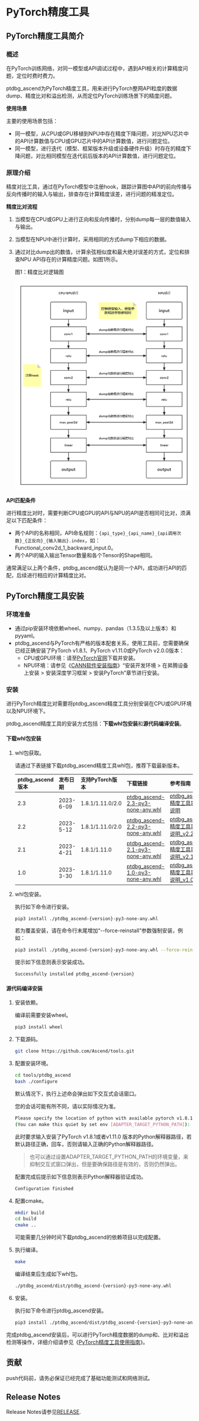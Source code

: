 # **PyTorch精度工具**

## **PyTorch精度工具简介**

### 概述

在PyTorch训练网络，对同一模型或API调试过程中，遇到API相关的计算精度问题，定位时费时费力。

ptdbg_ascend为PyTorch精度工具，用来进行PyTorch整网API粒度的数据dump、精度比对和溢出检测，从而定位PyTorch训练场景下的精度问题。

**使用场景**

主要的使用场景包括：

- 同一模型，从CPU或GPU移植到NPU中存在精度下降问题，对比NPU芯片中的API计算数值与CPU或GPU芯片中的API计算数值，进行问题定位。
- 同一模型，进行迭代（模型、框架版本升级或设备硬件升级）时存在的精度下降问题，对比相同模型在迭代前后版本的API计算数值，进行问题定位。

### 原理介绍

精度对比工具，通过在PyTorch模型中注册hook，跟踪计算图中API的前向传播与反向传播时的输入与输出，排查存在计算精度误差，进行问题的精准定位。

**精度比对流程**

1. 当模型在CPU或GPU上进行正向和反向传播时，分别dump每一层的数值输入与输出。

2. 当模型在NPU中进行计算时，采用相同的方式dump下相应的数据。

3. 通过对比dump出的数值，计算余弦相似度和最大绝对误差的方式，定位和排查NPU API存在的计算精度问题。如图1所示。

   图1：精度比对逻辑图

   ![op_compare](figures/module_compare.png)

**API匹配条件**

进行精度比对时，需要判断CPU或GPU的API与NPU的API是否相同可比对，须满足以下匹配条件：

- 两个API的名称相同，API命名规则：`{api_type}_{api_name}_{api调用次数}_{正反向}_{输入输出}.index`，如：Functional_conv2d_1_backward_input.0。
- 两个API的输入输出Tensor数量和各个Tensor的Shape相同。

通常满足以上两个条件，ptdbg_ascend就认为是同一个API，成功进行API的匹配，后续进行相应的计算精度比对。

## **PyTorch精度工具安装**

### 环境准备

- 通过pip安装环境依赖wheel、numpy、pandas（1.3.5及以上版本）和pyyaml。
- ptdbg_ascend与PyTorch有严格的版本配套关系，使用工具前，您需要确保已经正确安装了PyTorch v1.8.1、PyTorch v1.11.0或PyTorch v2.0.0版本：
  - CPU或GPU环境：请至[PyTorch官网](https://www.pytorch.org)下载并安装。
  - NPU环境：请参见《[CANN软件安装指南](https://www.hiascend.com/document/detail/zh/canncommercial/63RC1/envdeployment/instg/instg_000002.html)》“安装开发环境 > 在昇腾设备上安装 > 安装深度学习框架 > 安装PyTorch”章节进行安装。

### 安装

进行PyTorch精度比对需要将ptdbg_ascend精度工具分别安装在CPU或GPU环境以及NPU环境下。

ptdbg_ascend精度工具的安装方式包括：**下载whl包安装**和**源代码编译安装**。

#### 下载whl包安装

1. whl包获取。

   请通过下表链接下载ptdbg_ascend精度工具whl包，推荐下载最新版本。

   | ptdbg_ascend版本 | 发布日期  | 支持PyTorch版本  | 下载链接                                                     | 参考指南                                                     |
   | ---------------- | --------- | ---------------- | ------------------------------------------------------------ | ------------------------------------------------------------ |
   | 2.3            | 2023-6-09 | 1.8.1/1.11.0/2.0 | [ptdbg_ascend-2.3-py3-none-any.whl](https://ptdbg.obs.myhuaweicloud.com/package/ptdbg_ascend/2.0/ptdbg_ascend-2.3-py3-none-any.whl) | [ptdbg_ascend精度工具功能说明](doc/ptdbg_ascend精度工具功能说明.md) |
   | 2.2              | 2023-5-12 | 1.8.1/1.11.0/2.0 | [ptdbg_ascend-2.2-py3-none-any.whl](https://gitee.com/link?target=https%3A%2F%2Fptdbg.obs.myhuaweicloud.com%2Fpackage%2Fptdbg_ascend%2F2.0%2Fptdbg_ascend-2.2-py3-none-any.whl) | [ptdbg_ascend精度工具功能说明_v2.2](https://github.com/Ascend/tools/blob/master/ptdbg_ascend/doc/ptdbg_ascend%E7%B2%BE%E5%BA%A6%E5%B7%A5%E5%85%B7%E5%8A%9F%E8%83%BD%E8%AF%B4%E6%98%8E_v2.2.md) |
   | 2.1              | 2023-4-21 | 1.8.1/1.11.0     | [ptdbg_ascend-2.1-py3-none-any.whl](https://ptdbg.obs.myhuaweicloud.com/package/ptdbg_ascend/2.0/ptdbg_ascend-2.1-py3-none-any.whl) | [ptdbg_ascend精度工具功能说明_v2.1](https://github.com/Ascend/tools/blob/master/ptdbg_ascend/doc/ptdbg_ascend%E7%B2%BE%E5%BA%A6%E5%B7%A5%E5%85%B7%E5%8A%9F%E8%83%BD%E8%AF%B4%E6%98%8E_v2.1.md) |
   | 1.0              | 2023-3-30 | 1.8.1/1.11.0     | [ptdbg_ascend-1.0-py3-none-any.whl](https://ptdbg.obs.myhuaweicloud.com/package/ptdbg_ascend/1.0/ptdbg_ascend-1.0-py3-none-any.whl) | [ptdbg_ascend精度工具功能说明_v1.0](https://github.com/Ascend/tools/blob/master/ptdbg_ascend/doc/ptdbg_ascend%E7%B2%BE%E5%BA%A6%E5%B7%A5%E5%85%B7%E5%8A%9F%E8%83%BD%E8%AF%B4%E6%98%8E_v1.0.md) |

   

2. whl包安装。

   执行如下命令进行安装。

   ```bash
   pip3 install ./ptdbg_ascend-{version}-py3-none-any.whl
   ```

   若为覆盖安装，请在命令行末尾增加“--force-reinstall”参数强制安装，例如：

   ```bash
   pip3 install ./ptdbg_ascend-{version}-py3-none-any.whl --force-reinstall
   ```

   提示如下信息则表示安装成功。

   ```bash
   Successfully installed ptdbg_ascend-{version}
   ```

#### 源代码编译安装

1. 安装依赖。

   编译前需要安装wheel。

   ```bash
   pip3 install wheel
   ```

2. 下载源码。

   ```bash
   git clone https://github.com/Ascend/tools.git
   ```

3. 配置安装环境。

   ```bash
   cd tools/ptdbg_ascend
   bash ./configure
   ```

   默认情况下，执行上述命会弹出如下交互式会话窗口。

   您的会话可能有所不同，请以实际情况为准。

   ```bash
   Please specify the location of python with available pytorch v1.8.1/v1.11.0 site-packages installed. [Default is /usr/bin/python3]
   (You can make this quiet by set env [ADAPTER_TARGET_PYTHON_PATH]):
   ```

   此时要求输入安装了PyTorch v1.8.1或者v1.11.0 版本的Python解释器路径，若默认路径正确，回车，否则请输入正确的Python解释器路径。

   > 也可以通过设置ADAPTER_TARGET_PYTHON_PATH的环境变量，来抑制交互式窗口弹出，但是要确保路径是有效的，否则仍然弹出。

   配置完成后提示如下信息则表示Python解释器验证成功。

   ```bash
   Configuration finished
   ```

4. 配置cmake。

   ```bash
   mkdir build
   cd build
   cmake ..
   ```

   可能需要几分钟时间下载ptdbg_ascend的依赖项目以完成配置。

5. 执行编译。

   ```bash
   make
   ```

   编译结束后生成如下whl包。

   ```bash
   ./ptdbg_ascend/dist/ptdbg_ascend-{version}-py3-none-any.whl
   ```

6. 安装。

   执行如下命令进行ptdbg_ascend安装。
   
   ```bash
   pip3 install ./ptdbg_ascend/dist/ptdbg_ascend-{version}-py3-none-any.whl --upgrade --force-reinstall
   ```

完成ptdbg_ascend安装后，可以进行PyTorch精度数据的dump和、比对和溢出检测等操作，详细介绍请参见《[PyTorch精度工具使用指南](https://github.com/Ascend/tools/tree/master/ptdbg_ascend/doc)》。

## 贡献

push代码前，请务必保证已经完成了基础功能测试和网络测试。

## Release Notes

Release Notes请参见[RELEASE](RELEASE.md).
